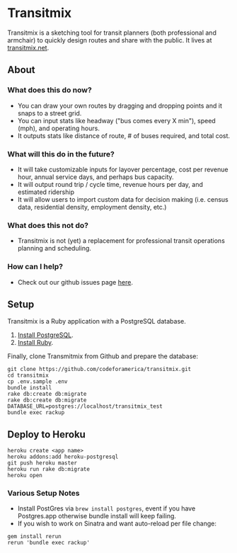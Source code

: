 # Transitmix

Transitmix is a sketching tool for transit planners (both professional and armchair) to quickly design routes and share with the public. It lives at [transitmix.net](http://transitmix.net).

## About

### What does this do now?

* You can draw your own routes by dragging and dropping points and it snaps to a street grid.
* You can input stats like headway ("bus comes every X min"), speed (mph), and operating hours.
* It outputs stats like distance of route, # of buses required, and total cost.

### What will this do in the future?

* It will take customizable inputs for layover percentage, cost per revenue hour, annual service days, and perhaps bus capacity.
* It will output round trip / cycle time, revenue hours per day, and estimated ridership
* It will allow users to import custom data for decision making (i.e. census data, residential density, employment density, etc.)

### What does this not do?

* Transitmix is not (yet) a replacement for professional transit operations planning and scheduling.

### How can I help?

* Check out our github issues page [here](https://github.com/codeforamerica/transitmix/issues/).


## Setup

Transitmix is a Ruby application with a PostgreSQL database.

1. [Install PostgreSQL](https://github.com/codeforamerica/howto/blob/master/PostgreSQL.md).
2. [Install Ruby](https://github.com/codeforamerica/howto/blob/master/Ruby.md).

Finally, clone Transmitmix from Github and prepare the database:
   
```console
git clone https://github.com/codeforamerica/transitmix.git
cd transitmix
cp .env.sample .env
bundle install
rake db:create db:migrate
rake db:create db:migrate DATABASE_URL=postgres://localhost/transitmix_test
bundle exec rackup
```

## Deploy to Heroku

```console
heroku create <app name>
heroku addons:add heroku-postgresql
git push heroku master
heroku run rake db:migrate
heroku open
```

### Various Setup Notes
* Install PostGres via `brew install postgres`, event if you have Postgres.app otherwise bundle install will keep failing.
* If you wish to work on Sinatra and want auto-reload per file change:

```
gem install rerun
rerun 'bundle exec rackup'
```
